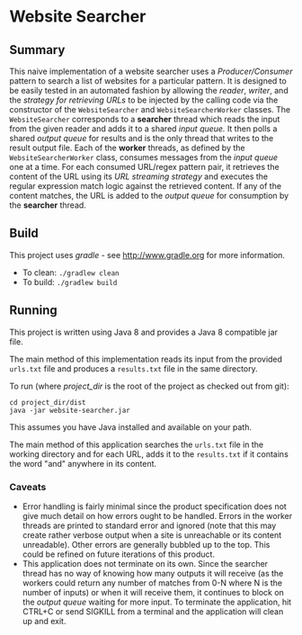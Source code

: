 # Website Searcher

## Summary
This naive implementation of a website searcher uses a *Producer/Consumer* pattern to search a list of websites
for a particular pattern. It is designed to be easily tested in an automated fashion by allowing the *reader*, *writer*,
and the *strategy for retrieving URLs* to be injected by the calling code via the constructor of the `WebsiteSearcher`
and `WebsiteSearcherWorker` classes. The `WebsiteSearcher` corresponds to a **searcher** thread which reads the input
from the given reader and adds it to a shared *input queue.* It then polls a shared *output queue* for results and is the
only thread that writes to the result output file. Each of the **worker** threads, as defined by the
`WebsiteSearcherWorker` class, consumes messages from the *input queue* one at a time. For each consumed URL/regex
pattern pair, it retrieves the content of the URL using its *URL streaming strategy* and executes the regular
expression match logic against the retrieved content. If any of the content matches, the URL is added to the *output
queue* for consumption by the **searcher** thread.

## Build
This project uses *gradle* - see <http://www.gradle.org> for more information.

* To clean: `./gradlew clean`
* To build: `./gradlew build`

## Running
This project is written using Java 8 and provides a Java 8 compatible jar file.

The main method of this implementation reads its input from the provided `urls.txt` file and produces a `results.txt`
file in the same directory.

To run (where *project_dir* is the root of the project as checked out from git):
```
cd project_dir/dist
java -jar website-searcher.jar
```
This assumes you have Java installed and available on your path.

The main method of this application searches the `urls.txt` file in the working
directory and for each URL, adds it to the `results.txt` if it contains the word
"and" anywhere in its content.

### Caveats
* Error handling is fairly minimal since the product specification does not give much detail on how errors ought to
be handled. Errors in the worker threads are printed to standard error and ignored (note that this may create rather
verbose output when a site is unreachable or its content unreadable). Other errors are generally bubbled up to the top.
This could be refined on future iterations of this product.
* This application does not terminate on its own. Since the searcher thread has no way of knowing how many
outputs it will receive (as the workers could return any number of matches from 0-N where N is the number of inputs)
or when it will receive them, it continues to block on the *output queue* waiting for more input. To terminate the
application, hit CTRL+C or send SIGKILL from a terminal and the application will clean up and exit.
